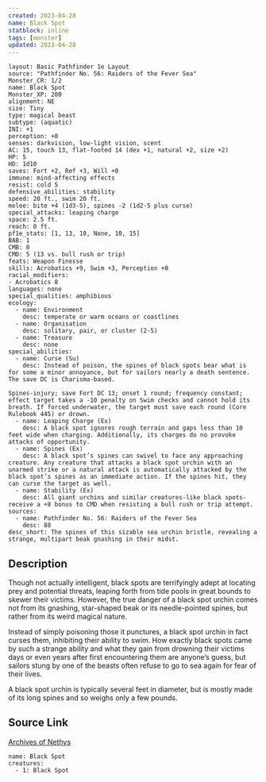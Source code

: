 ```yaml
---
created: 2023-04-28
name: Black Spot
statblock: inline
tags: [monster]
updated: 2023-04-28
---
```

```statblock
layout: Basic Pathfinder 1e Layout
source: "Pathfinder No. 56: Raiders of the Fever Sea"
Monster_CR: 1/2
name: Black Spot
Monster_XP: 200
alignment: NE
size: Tiny
type: magical beast
subtype: (aquatic)
INI: +1
perception: +0
senses: darkvision, low-light vision, scent
AC: 15, touch 13, flat-footed 14 (dex +1, natural +2, size +2)
HP: 5
HD: 1d10
saves: Fort +2, Ref +3, Will +0
immune: mind-affecting effects
resist: cold 5
defensive_abilities: stability
speed: 20 ft., swim 20 ft.
melee: bite +4 (1d3-5), spines -2 (1d2-5 plus curse)
special_attacks: leaping charge
space: 2.5 ft.
reach: 0 ft.
pf1e_stats: [1, 13, 10, None, 10, 15]
BAB: 1
CMB: 0
CMD: 5 (13 vs. bull rush or trip)
feats: Weapon Finesse
skills: Acrobatics +9, Swim +3, Perception +0
racial_modifiers:
- Acrobatics 8
languages: none
special_qualities: amphibious
ecology:
  - name: Environment
    desc: temperate or warm oceans or coastlines
  - name: Organisation
    desc: solitary, pair, or cluster (2-5)
  - name: Treasure
    desc: none
special_abilities:
  - name: Curse (Su)
    desc: Instead of poison, the spines of black spots bear what is for some a minor annoyance, but for sailors nearly a death sentence. The save DC is Charisma-based.

Spines-injury; save Fort DC 13; onset 1 round; frequency constant; effect target takes a -10 penalty on Swim checks and cannot hold its breath. If forced underwater, the target must save each round (Core Rulebook 445) or drown.
  - name: Leaping Charge (Ex)
    desc: A black spot ignores rough terrain and gaps less than 10 feet wide when charging. Additionally, its charges do no provoke attacks of opportunity.
  - name: Spines (Ex)
    desc: A black spot’s spines can swivel to face any approaching creature. Any creature that attacks a black spot urchin with an unarmed strike or a natural attack is automatically attacked by the black spot’s spines as an immediate action. If the spines hit, they can curse the target as well.
  - name: Stability (Ex)
    desc: All giant urchins and similar creatures-like black spots-receive a +8 bonus to CMD when resisting a bull rush or trip attempt.
sources:
  - name: Pathfinder No. 56: Raiders of the Fever Sea
    desc: 88
desc_short: The spines of this sizable sea urchin bristle, revealing a strange, multipart beak gnashing in their midst.
```
## Description
Though not actually intelligent, black spots are terrifyingly adept at locating prey and potential threats, leaping forth from tide pools in great bounds to skewer their victims. However, the true danger of a black spot urchin comes not from its gnashing, star-shaped beak or its needle-pointed spines, but rather from its weird magical nature.

Instead of simply poisoning those it punctures, a black spot urchin in fact curses them, inhibiting their ability to swim. How exactly black spots came by such a strange ability and what they gain from drowning their victims days or even years after first encountering them are anyone’s guess, but sailors stung by one of the beasts often refuse to go to sea again for fear of their lives.

A black spot urchin is typically several feet in diameter, but is mostly made of its long spines and so weighs only a few pounds.
## Source Link
[Archives of Nethys](https://aonprd.com/MonsterDisplay.aspx?ItemName=Black%20Spot)
```encounter-table
name: Black Spot
creatures:
  - 1: Black Spot
```
